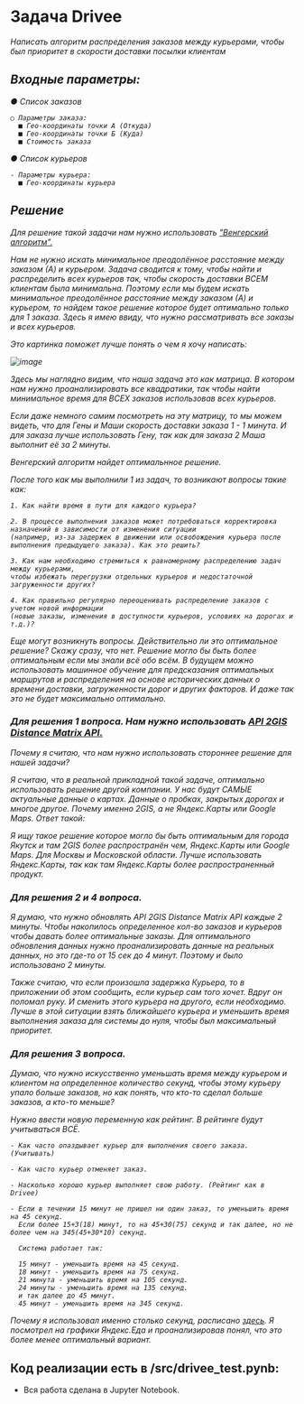 <h1 align="left">
  Задача Drivee
</h1>

<div align="left">
  <i>
  Написать алгоритм распределения заказов между курьерами, чтобы был приоритет в
  скорости доставки посылки клиентам

  ## Входные параметры:

  ● Список заказов
  
    ○ Параметры заказа:
      ■ Гео-координаты точки А (Откуда)
      ■ Гео-координаты точки Б (Куда)
      ■ Стоимость заказа
      
  ● Список курьеров
  
    - Параметры курьера:
      ■ Гео-координаты курьера

  ## Решение

  Для решение такой задачи нам нужно использовать ["Венгерский алгоритм".](https://habr.com/ru/articles/422009/)

  Нам не нужно искать минимальное преодолённое расстояние между заказом (А) и курьером. 
  Задача сводится к тому, чтобы найти и распределить всех курьеров так, чтобы скорость доставки ВСЕМ клиентам была минимальна.
  Поэтому если мы будем искать минимальное преодолённое расстояние между заказом (А) и курьером, то найдем такое решение которое будет оптимально только для 1 заказа.
  Здесь я имею ввиду, что нужно рассматривать все заказы и всех курьеров.

  Это картинка поможет лучше понять о чем я хочу написать:

  ![image](https://github.com/WillAgeG/drivee_test/assets/124677224/ffde4e3a-63e0-4382-8701-1f3212d1d014)

  Здесь мы наглядно видим, что наша задача это как матрица. В котором нам нужно проанализировать все квадратики, так чтобы найти минимальное время для ВСЕХ заказов использовав всех курьеров.

  Если даже немного самим посмотреть на эту матрицу, то мы можем видеть, что для Гены и Маши скорость доставки заказа 1 - 1 минута. И для заказа лучше использовать Гену, 
  так как для заказа 2 Маша выполнит её за 2 минуты.

  Венгерский алгоритм найдет оптимальнное решение.

  После того как мы выполнили 1 из задач, то возникают вопросы такие как:
  
    1. Как найти время в пути для каждого курьера?
    
    2. В процессе выполнения заказов может потребоваться корректировка назначений в зависимости от изменения ситуации 
    (например, из-за задержек в движении или освобождения курьера после выполнения предыдущего заказа). Как это решить?
    
    3. Как нам необходимо стремиться к равномерному распределению задач между курьерами, 
    чтобы избежать перегрузки отдельных курьеров и недостаточной загруженности других?
    
    4. Как правильно регулярно переоценивать распределение заказов с учетом новой информации 
    (новые заказы, изменения в доступности курьеров, условиях на дорогах и т.д.)?

  Еще могут возникнуть вопросы. Действительно ли это оптимальное решение? Скажу сразу, что нет. Решение могло бы быть более оптимальным если мы знали всё обо всём.
  В будущем можно использовать машинное обучение для предсказания оптимальных маршрутов и распределения на основе исторических данных о времени доставки, 
  загруженности дорог и других факторов. И даже так это не будет максимально оптимально.
  
  ### Для решения 1 вопроса. Нам нужно использовать [API 2GIS Distance Matrix API.](https://docs.2gis.com/ru/api/navigation/distance-matrix/overview)

  Почему я считаю, что нам нужно использовать стороннее решение для нашей задачи?

  Я считаю, что в реальной прикладной такой задаче, оптимально использовать решение другой компании.
  У нас будут САМЫЕ актуальные данные о картах. Данные о пробках, закрытых дорогах и многое другое.
  Почему именно 2GIS, а не Яндекс.Карты или Google Maps. Ответ такой:

  Я ищу такое решение которое могло бы быть оптимальным для города Якутск и там 2GIS более распространён чем, Яндекс.Карты или Google Maps.
  Для Москвы и Московской области. Лучше использовать Яндекс.Карты, так как там Яндекс.Карты более распространенный продукт.

  ### Для решения 2 и 4 вопроса.

  Я думаю, что нужно обновлять API 2GIS Distance Matrix API каждые 2 минуты. Чтобы накопилось определенное кол-во заказов и курьеров чтобы давать более оптимальные заказы. 
  Для оптимального обновления данных нужно проанализировать данные на реальных данных, но это где-то от 15 сек до 4 минут. Поэтому и было использовано 2 минуты.

  Также считаю, что если произошла задержка Курьера, то в приложении об этом сообщить, если курьер сам того хочет.
  Вдруг он поломал руку. И сменить этого курьера на другого, если необходимо. Лучше в этой ситуации взять ближайшего курьера и уменьшить время выполнения заказа для системы до нуля, чтобы был максимальный приоритет.

  ### Для решения 3 вопроса.
  
  Думаю, что нужно искусственно уменьшать время между курьером и клиентом на определенное количество секунд, чтобы этому курьеру упало больше заказов, но как понять, что кто-то сделал больше заказов, а кто-то меньше?

  Нужно ввести новую переменную как рейтинг. В рейтинге будут учитываться ВСЁ.
    
    - Как часто опаздывает курьер для выполнения своего заказа. (Учитывать)
    
    - Как часто курьер отменяет заказ.
    
    - Насколько хорошо курьер выполняет свою работу. (Рейтинг как в Drivee)
    
    - Если в течении 15 минут не пришел ни один заказ, то уменьшить время на 45 секунд. 
      Если более 15+3(18) минут, то на 45+30(75) секунд и так далее, но не более чем на 345(45+30*10) секунд.
      
      Система работает так:

      15 минут - уменьшить время на 45 секунд.
      18 минут - уменьшить время на 75 секунд.
      21 минута - уменьшить время на 105 секунд.
      24 минуты - уменьшить время на 135 секунд.
      и так далее до 45 минут.
      45 минут - уменьшить время на 345 секунд.

  Почему я использовал именно столько секунд, расписано [здесь](https://habr.com/ru/companies/yandex/articles/507448/). 
  Я посмотрел на графики Яндекс.Еда и проанализировав понял, что это более менее оптимальный вариант.
  </i>
</div>

## Код реализации есть в /src/drivee_test.pynb:
  - Вся работа сделана в Jupyter Notebook.
